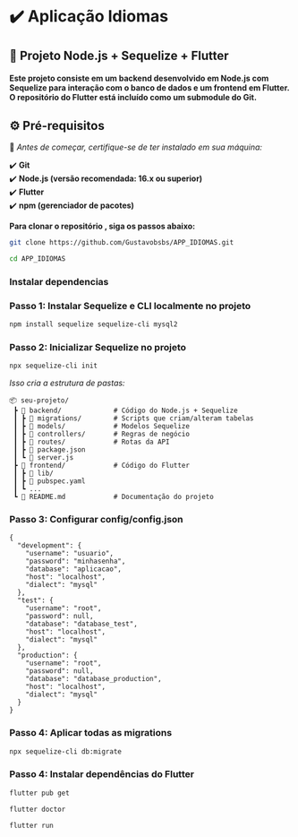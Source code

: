 # ✔️ Aplicação Idiomas

## 🚀 Projeto Node.js + Sequelize + Flutter

#### Este projeto consiste em um backend desenvolvido em Node.js com Sequelize para interação com o banco de dados e um frontend em Flutter. O repositório do Flutter está incluído como um submodule do Git.

## ⚙️ Pré-requisitos

🔗 *Antes de começar, certifique-se de ter instalado em sua máquina:*  

✔️ **Git**\
✔️ **Node.js (versão recomendada: 16.x ou superior)**\
✔️ **Flutter**\
✔️ **npm (gerenciador de pacotes)**

 **Para clonar o repositório , siga os passos abaixo:**
```bash
git clone https://github.com/Gustavobsbs/APP_IDIOMAS.git
```
```bash
cd APP_IDIOMAS
```

### Instalar dependencias
### **Passo 1: Instalar Sequelize e CLI localmente no projeto**

```bash
npm install sequelize sequelize-cli mysql2
```
### **Passo 2: Inicializar Sequelize no projeto**
```bash 
npx sequelize-cli init
```
_Isso cria a estrutura de pastas:_

```
📦 seu-projeto/
 ┣ 📂 backend/             # Código do Node.js + Sequelize
 ┃ ┣ 📂 migrations/        # Scripts que criam/alteram tabelas
 ┃ ┣ 📂 models/            # Modelos Sequelize
 ┃ ┣ 📂 controllers/       # Regras de negócio
 ┃ ┣ 📂 routes/            # Rotas da API
 ┃ ┣ 📜 package.json
 ┃ ┗ 📜 server.js
 ┣ 📂 frontend/            # Código do Flutter
 ┃ ┣ 📂 lib/
 ┃ ┣ 📜 pubspec.yaml
 ┃ ┗ ...
 ┗ 📜 README.md            # Documentação do projeto

```

### **Passo 3: Configurar config/config.json**
```
{
  "development": {
    "username": "usuario",
    "password": "minhasenha",
    "database": "aplicacao",
    "host": "localhost",
    "dialect": "mysql"
  },
  "test": {
    "username": "root",
    "password": null,
    "database": "database_test",
    "host": "localhost",
    "dialect": "mysql"
  },
  "production": {
    "username": "root",
    "password": null,
    "database": "database_production",
    "host": "localhost",
    "dialect": "mysql"
  }
}
```

### **Passo 4: Aplicar todas as migrations**

```bash
npx sequelize-cli db:migrate
```
### **Passo 4: Instalar dependências do Flutter**

```bash
flutter pub get
```
```bash
flutter doctor
```
```bash
flutter run
```
